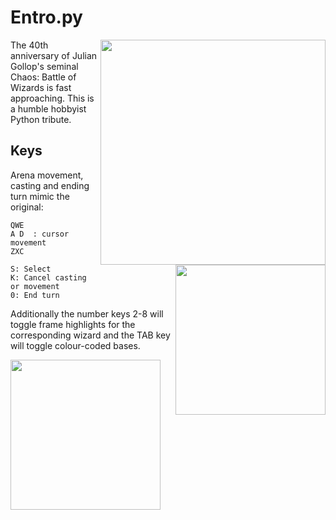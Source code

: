 # Entro.py
<img src="https://github.com/KF-R/Entro.py/assets/6677966/9693b86e-196f-469d-98ac-cc9db00a8ce9" width="360px" align="right">
The 40th anniversary of Julian Gollop's seminal Chaos: Battle of Wizards is fast approaching.  
This is a humble hobbyist Python tribute.


## Keys
Arena movement, casting and ending turn mimic the original:

<img src="https://github.com/KF-R/Entro.py/assets/6677966/fba8f056-fd94-4126-bf5f-c43fe12f1dfd" width="240px" align="right">

```
QWE            
A D  : cursor movement 
ZXC

S: Select 
K: Cancel casting or movement
0: End turn
```

Additionally the number keys 2-8 will toggle frame highlights for the corresponding wizard
and the TAB key will toggle colour-coded bases.


<img src="https://github.com/KF-R/Entro.py/assets/6677966/41f0d51d-6fc5-4597-bf38-ed1a993f9abd" width="240px" align="left">
